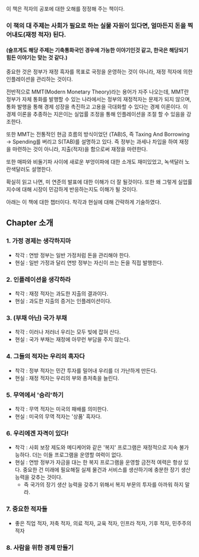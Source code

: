 이 책은 적자의 공포에 대한 오해를 정정해 주는 책이다.

### 이 책의 대 주제는 사회가 필요로 하는 실물 자원이 있다면, 얼마든지 돈을 찍어내도(재정 적자) 된다.
#### (슬프게도 해당 주제는 기축통화국인 경우에 가능한 이야기인것 같고, 한국은 해당되기 힘든 이야기는 맞는 것 같다.)

중요한 것은 정부가 재정 흑자를 목표로 국정을 운영하는 것이 아니라, 재정 적자에 의한 인플레이션을 관리하는 것이다.

전반적으로 MMT(Modern Monetary Theory)라는 용어가 자주 나오는데, MMT란 정부가 자체 통화를 발행할 수 있는 나라에서는 정부의 재정적자는 문제가 되지 않으며, 통화 발행을 통해 경제 성장을 촉진하고 고용을 극대화할 수 있다는 경제 이론이다. 이 경제 이론을 추종하는 지은이는 실업률 조정을 통해 인플레이션을 조절 할 수 있음을 강조한다.

또한 MMT는 전통적인 현금 흐름의 방식이었던 (TAB)S, 즉 Taxing And Borrowing -> Spending를 버리고 S(TAB)를 설명하고 있다.
즉 정부는 과세나 차입을 하여 재정을 마련하는 것이 아니라, 지출(적자)을 함으로써 재정을 마련한다.

또한 매파와 비둘기파 사이에 새로운 부엉이파에 대한 소개도 재미있었고, 녹색달러 노란색달러도 설명한다.

확실히 읽고 나면, 미 연준의 발표에 대한 이해가 더 잘 될것이다. 또한 왜 그렇게 실업률 지수에 대해 시장이 민감하게 반응하는지도 이해가 될 것이다.

아래는 이 책에 대한 챕터이다. 착각과 현실에 대해 간략하게 기술하였다.

## Chapter 소개
### 1. 가정 경제는 생각하지마
  - 착각 : 연방 정부는 일반 가정처럼 돈을 관리해야 한다.
  - 현실 : 일반 가정과 달리 연방 정부는 자신이 쓰는 돈을 직접 발행한다.
### 2. 인플레이션을 생각하라
  - 착각 : 재정 적자는 과도한 지출의 결과이다.
  - 현실 : 과도한 지출의 증거는 인플레이션이다.
### 3. (부채 아닌) 국가 부채
  - 착각 : 이러나 저러너 우리는 모두 빚에 잡혀 산다.
  - 현실 : 국가 부채는 재정에 아무런 부담을 주지 않는다.
### 4. 그들의 적자는 우리의 흑자다
  - 착각 : 정부 적자는 민간 투자를 밀어내 우리를 더 가난하게 만든다.
  - 현실 : 재정 적자는 우리의 부와 총저축을 늘린다.
### 5. 무역에서 '승리'하기
  - 착각 : 무역 적자는 미국의 패배를 의미한다.
  - 현실 : 미국의 무역 적자는 '상품' 흑자다.
### 6. 우리에겐 자격이 있다!
  - 착각 : 사회 보장 제도와 메디케어와 같은 '복지' 프로그램은 재정적으로 지속 불가능하다. 더는 이들 프로그램을 운영할 여력이 없다.
  - 현실 : 연방 정부가 자금을 대는 한 복지 프로그램을 운영할 금전적 여력은 항상 있다. 중요한 건 미래에 필요해질 실제 물건과 서비스를 생산하기에 충분한 장기 생산 능력을 갖추는 것이다.
    - 즉 국가의 장기 생산 능력을 갖추기 위해서 복지 부문의 투자를 아까워 하지 말라.
### 7. 중요한 적자들
  - 좋은 직업 적자, 저축 적자, 의료 적자, 교육 적자, 인프라 적자, 기후 적자, 민주주의 적자
### 8. 사람을 위한 경제 만들기


